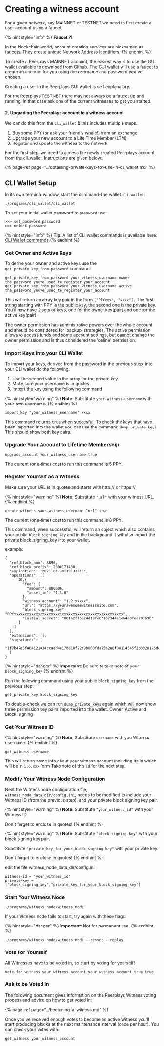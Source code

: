 # Creating a witness account

For a given network, say MAINNET or TESTNET we need to first create a user account using a faucet. 

{% hint style="info" %}
**Faucet ?!**

In the blockchain world, account creation services are nicknamed as faucets. They create unique Network Address Identifiers.
{% endhint %}

To create a Peerplays MAINNET account, the easiest way is to use the GUI wallet available to download from [Github](https://github.com/peerplays-network/peerplays-core-gui/releases).  The GUI wallet will use a faucet to create an account for you using the username and password you've chosen.

Creating a user in the Peerplays GUI wallet is self explanatory.

For the Peerplays TESTNET there may not always be a faucet up and running. In that case ask one of the current witnesses to get you started.

#### 2. Upgrading the Peerplays account to a witness account

We can do this from the `cli_wallet` & this includes multiple steps.

1. Buy some PPY \(or ask your friendly whale!\) from an exchange
2. Upgrade your new account to a Life Time Member \(LTM\)
3. Register and update the witness to the network

For the first step, we need to access the newly created Peerplays account from the cli\_wallet. Instructions are given below:.

{% page-ref page="../obtaining-private-keys-for-use-in-cli\_wallet.md" %}



## CLI Wallet Setup

In its own terminal window, start the command-line wallet `cli_wallet`:

```text
./programs/cli_wallet/cli_wallet
```

To set your initial wallet password to `password` use:

```text
>>> set_password password
>>> unlock password
```

{% hint style="info" %}
**Tip**: A list of CLI wallet commands is available here:[ ](https://github.com/PBSA/peerplays/blob/master/libraries/wallet/include/graphene/wallet/api_documentation.hpp)[CLI Wallet commands](https://github.com/PBSA/peerplays/blob/master/libraries/wallet/include/graphene/wallet/api_documentation.hpp)
{% endhint %}


### Get Owner and Active Keys

To derive your owner and active keys use the `get_private_key_from_password` command:

```text
get_private_key_from_password your_witness_username owner the_password_youve_used_to_register_your_account
get_private_key_from_password your_witness_username active the_password_youve_used_to_register_your_account
```

This will return an array key pair in the form `["PPYxxx", "xxxx"].`
The first string starting with PPY is the public key, the second one is the private key.
You'll now have 2 sets of keys, one for the owner key(pair) and one for the active key(pair)

The owner permission has administrative powers over the whole account and should be considered for ‘backup’ strategies.
The active permission allows to access funds and some account settings, but cannot change the owner permission and is thus considered the 'online' permission.


### Import Keys into your CLI Wallet

To import your keys, derived from the password in the previous step, into your CLI wallet do the following:

1. Use the second value in the array for the private key.
2. Make sure your username is in quotes. 
3. Import the key using the following command 

{% hint style="warning" %}
**Note**: Substitute `your-witness-username` with your own username.
{% endhint %}

```text
import_key "your_witness_username" xxxx
```

This command returns `true` when succesful.
To check the keys that have been imported into the wallet you can use the command `dump_private_keys`
This should show both key pairs.


### Upgrade Your Account to Lifetime Membership

```text
upgrade_account your_witness_username true
```
The current (one-time) cost to run this command is 5 PPY.


### Register Yourself as a Witness

Make sure your URL is in quotes and starts with http:// or https://

{% hint style="warning" %}
**Note**: Substitute `"url"` with your witness URL.
{% endhint %}

```text
create_witness your_witness_username "url" true
```
The current (one-time) cost to run this command is 8 PPY.

This command, when successful, will return an object which also contains your public `block_signing_key` and in the background it will also import the private block_signing_key into your wallet.

example:
```
{
  "ref_block_num": 3896,
  "ref_block_prefix": 2300171430,
  "expiration": "2021-01-30T19:33:15",
  "operations": [[
      20,{
        "fee": {
          "amount": 800000,
          "asset_id": "1.3.0"
        },
        "witness_account": "1.2.xxxxx",
        "url": "https://yourawesomewitnesssite.com",
        "block_signing_key": "PPYxxxxxxxxxxxxxxxxxxxxxxxxxxxxxxxxxxxxxxxxxxxxxxxxxx",
        "initial_secret": "081a2ff5e24d19fe87167344e1d64a0fea20db9b"
      }
    ]
  ],
  "extensions": [],
  "signatures": [
    "1f7b47e5f404121834ccaed4e17de10f22a9b060fda55a2a8f00114545f2b3020175d44b96724342a0fa4c8cc5a5f4f5f13fa4cc40d3f326dba033877650f32ed2"
  ]
}
```

{% hint style="danger" %}
**Important**: Be sure to take note of  your `block_signing_key`
{% endhint %}

Run the following command using your public `block_signing_key` from the previous step:

```text
get_private_key block_signing_key
```

To double-check we can run `dump_private_keys` again which will now show three permission key pairs imported into the wallet. Owner, Active and Block_signing


### Get Your Witness ID

{% hint style="warning" %}
**Note**: Substitute `username` with you Witness username.
{% endhint %}

```text
get_witness username 
```
This will return some info about your witness account including its id which will be in `1.6.xxx` form
Take note of this `id` for the next step.


### Modify Your Witness Node Configuration

Next the Witness node configuration file, `witness_node_data_dir/config.ini`, needs to be modified to include your Witness ID \(from the previous step\), and your private block signing key pair.

{% hint style="warning" %}
**Note**: Substitute `"your_witness_id"` with your Witness ID. 

Don't forget to enclose in quotes!
{% endhint %}

{% hint style="warning" %}
**Note**: Substitute `"block_signing_key"` with your block signing key pair.

Substitute `"private_key_for_your_block_signing_key"` with your private key.

Don't forget to enclose in quotes!
{% endhint %}

edit the file witness_node_data_dir/config.ini
```text
witness-id = "your_witness_id"
private-key = ["block_signing_key","private_key_for_your_block_signing_key"]
```


### Start Your Witness Node

```text
./programs/witness_node/witness_node
```

If your Witness node fails to start, try again with these flags:

{% hint style="danger" %}
**Important**: Not for permanent use.
{% endhint %}

```text
./programs/witness_node/witness_node --resync --replay
```


### Vote For Yourself

All Witnesses have to be voted in, so start by voting for yourself!

```text
vote_for_witness your_witness_account your_witness_account true true
```


### Ask to be Voted In

The following document gives information on the Peerplays Witness voting process and advice on how to get voted in:

{% page-ref page="../becoming-a-witness.md" %}

Once you've received enough votes to become an active Witness you'll start producing blocks at the next maintenance interval \(once per hour\). You can check your votes with:

```text
get_witness your_witness_account
```

### 

